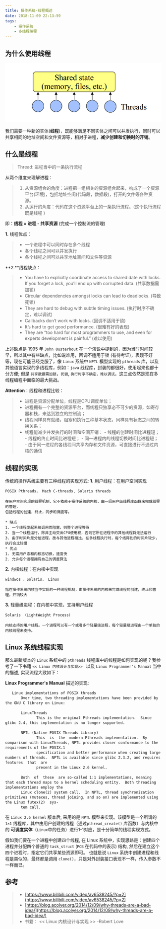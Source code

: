 ```yaml
---
title: 操作系统-线程概述
date: 2018-11-09 22:13:59
tags: 
    - 操作系统
    - 多线程编程
---
```


## 为什么使用线程
![avatar](https://github.com/Yejy813/pictures/blob/master/%E6%93%8D%E4%BD%9C%E7%B3%BB%E7%BB%9F/%E7%BA%BF%E7%A8%8B.png?raw=true)

我们需要一种新的实体(**线程**)，既能够满足不同实体之间可以并发执行，同时可以共享相同的地址空间和文件资源等，相对于进程，**减少创建和切换时的开销**。
<!-- more -->
## 什么是线程
>  Thread: 进程当中的一条执行流程

从两个维度来理解进程：
> 1. 从资源组合的角度：进程把一组相关的资源组合起来，构成了一个资源平台(环境)，包括地址空间(代码段，数据段)，打开的文件等各种资源。
> 2. 从运行的角度：代码在这个资源平台上的一条执行流程。(这个执行流程既是线程 )

即：**线程 = 进程 - 共享资源** (完成一个控制流的管理)

**1.** 线程优点：
> + 一个进程中可以同时存在多个线程
> + 各个线程之间可以并发执行
> + 各个线程之间可以共享地址空间和文件等资源

**2.**线程缺点：
> + You have to explicitly coordinate access to shared date with locks. If you forget a lock, you’ll end up with corrupted data. (共享数据需加锁)
> + Circular dependencies amongst locks can lead to deadlocks. (导致死锁)
> + They are hard to debug with subtle timing issues. (执行时序不确定，难以调试)
> + Callbacks don’t work with locks. (回调不适用于锁)
> + It’s hard to get good performance. (很难有好的表现)
> + They are “too hard for most programmers to use, and even for experts development is painful.” (难以使用)

上述缺点是 1995 年 `John Ousterhout` 在一个演说中提到的，因为当时时间较早，所以其中有些缺点，比如说难用，回调不适用于锁 (有待考证)，表现不好等，现在可能已经克服了，像 `Linux` 系统中 `NPTL` 模型实现的 `pthreads` 库，以及其他语言实现的多线程库，例如：`java` 线程库，封装的都很好，使用起来也都十分方便; 但是 `共享数据需加锁`，`死锁`, `执行时序不确定，难以调试`，这三点依然是现在多线程编程中面临的最大挑战。 


**Attention**：线程和进程比较：

> + 进程是资源分配单位，线程是CPU调度单位；
> + 进程拥有一个完整的资源平台，而线程只独享必不可少的资源，如寄存器和栈，来达到独立的控制流；
> + 线程同样具有就绪，阻塞和执行三种基本状态，同样具有状态之间的转换关系；
> + 线程能减少并发执行的时间和空间开销：
>        - 线程的创建时间比进程短；
>        - 线程的终止时间比进程短；
>        - 同一进程内的线程切换时间比进程短；
>        - 由于同一进程的各线程间共享内存和文件资源，可直接进行不通过内核的通信

## 线程的实现
传统的操作系统主要有三种线程的实现方式:
**1.** 用户线程：在用户空间实现
```
POSIX Pthreads， Mach C-threads, Solaris threads

在用户空间实现的线程机制，它不依赖于操作系统的内核，由一组用户级线程库函数来完成线程的管理，
包括线程的创建，终止，同步和调度等。

* 缺点
1. 一个线程发起系统调用而阻塞，则整个进程等待
2. 当一个线程运行，除非主动交出CPU使用权，否则它所在进程中的其他线程将无法运行
3. 由于时间片是分给进程，故与其他进程相比，在多线程执行时，每个线得到的时间片较少，执行会比较慢
* 优点
1. 无需用户态和内核态切换，速度快
2. 允许每个进程拥有自己的调度算法
```
**2.** 内核线程：在内核中实现
```
windwos ，Solaris， Linux

指在操作系统内核当中实现的一种线程机制，由操作系统的内核来完成线程的创建，终止和管理，开销较大
```
**3.** 轻量级进程：在内核中实现，支持用户线程
```
Solaris （LightWeight Process）

内核支持的用户线程。一个进程可以有一个或者多个轻量级进程，每个轻量级进程由一个单独的内核线程来支持。
```

## Linux 系统线程实现
那么最新版本的 `Linux` 系统中的 `pthreads` 线程库中的线程是如何实现的呢 ? 我参考了一下书籍 `<< Linux 内核设计与实现>> ` 以及  `Linux Programmer's Manual` 当中的描述, 实现流程大致如下：

**Linux Programmer's Manual** 描述的实现:

```
   Linux implementations of POSIX threads
       Over time, two threading implementations have been provided by the GNU C library on Linux:

       LinuxThreads
              This is the original Pthreads implementation.  Since glibc 2.4, this implementation is no longer supported.

       NPTL (Native POSIX Threads Library)
              This  is  the  modern Pthreads implementation.  By comparison with LinuxThreads, NPTL provides closer conformance to the requirements of the POSIX.1
              specification and better performance when creating large numbers of threads.  NPTL is available since glibc 2.3.2, and requires  features  that  are
              present in the Linux 2.6 kernel.

       Both  of  these  are so-called 1:1 implementations, meaning that each thread maps to a kernel scheduling entity.  Both threading implementations employ the
       Linux clone(2) system call.  In NPTL, thread synchronization primitives (mutexes, thread joining, and so on) are implemented using the Linux futex(2)  sys‐
       tem call.

```
在 `Linux 2.6 kernel` 版本后, 采用的是 `NPTL` 模型来实现。该模型是一个所谓的 `1×1` 线程库，其中由用户创建的线程（通过`pthread_create()` 库函数）与内核中的 **可调度实体**（`Linux`中的任务）进行1-1对应，是十分简单的线程实现方式。

假如我们要在一个进程中创建四个线程, 在 Linux 系统中，实现思路是：创建四个进程并分配四个普通的 `task_struct` (`PCB` 在代码中的表示) 结构, 然后在建立这个四个进程时，指定它们共享某些资源即可。 也就是说 `Linux` 系统中创建进程和线程是类似的，最终都是调用 `clone()`，只是对外封装接口表现不一样，传入参数不一样而已。

## 参考
> + [https://www.bilibili.com/video/av6538245/?p=2](https://www.bilibili.com/video/av6538245/?p=2)
> + [https://blog.acolyer.org/2014/12/09/why-threads-are-a-bad-idea/](https://blog.acolyer.org/2014/12/09/why-threads-are-a-bad-idea/)
> + 书籍： << Linux 内核设计与实现 >>    -Robert Love





